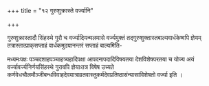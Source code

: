 +++
title = "१२ गुरुशुक्रास्ते वर्ज्यानि"

+++

गुरुशुक्रास्तादौ सिंहस्थे गुरौ च वर्ज्यादियन्मलमासे वर्ज्यमुक्तं तद्‌गुरुशुक्तास्तबाल्यवार्धकेष्वपि ज्ञेयम्   तत्रास्तात्प्राक्‌सप्ताहं वार्धकमुदयानन्तरं सप्ताहं बाल्यमिति-

मध्यमःपक्षः पञ्चदशाहपञ्चाहत्र्यहादिपक्षा आपदनापदादिविषयतया देशविशेषपरतया च योज्य अयं वर्ज्यावर्ज्यनिर्णयसिंहस्थे गुरावपि ज्ञेयाःतत्र विषेष उच्यते कर्णवेधचौलमौञ्जीबन्धविवाहदेवयात्राव्रतवास्तुकर्मदेवप्रतिष्ठासंन्यासाविशेषतो वर्ज्या इति ।  
